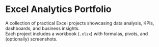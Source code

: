 # Excel Analytics Portfolio

A collection of practical Excel projects showcasing data analysis, KPIs, dashboards, and business insights.  
Each project includes a workbook (`.xlsx`) with formulas, pivots, and (optionally) screenshots.

